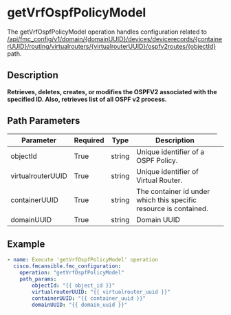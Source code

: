 # getVrfOspfPolicyModel

The getVrfOspfPolicyModel operation handles configuration related to [/api/fmc_config/v1/domain/{domainUUID}/devices/devicerecords/{containerUUID}/routing/virtualrouters/{virtualrouterUUID}/ospfv2routes/{objectId}](/paths//api/fmc_config/v1/domain/{domain_uuid}/devices/devicerecords/{container_uuid}/routing/virtualrouters/{virtualrouter_uuid}/ospfv2routes/{object_id}.md) path.&nbsp;
## Description
**Retrieves, deletes, creates, or modifies the OSPFV2 associated with the specified ID. Also, retrieves list of all OSPF v2 process.**

## Path Parameters
| Parameter | Required | Type | Description |
| --------- | -------- | ---- | ----------- |
| objectId | True | string <td colspan=3> Unique identifier of a OSPF Policy. |
| virtualrouterUUID | True | string <td colspan=3> Unique identifier of Virtual Router. |
| containerUUID | True | string <td colspan=3> The container id under which this specific resource is contained. |
| domainUUID | True | string <td colspan=3> Domain UUID |

## Example
```yaml
- name: Execute 'getVrfOspfPolicyModel' operation
  cisco.fmcansible.fmc_configuration:
    operation: "getVrfOspfPolicyModel"
    path_params:
        objectId: "{{ object_id }}"
        virtualrouterUUID: "{{ virtualrouter_uuid }}"
        containerUUID: "{{ container_uuid }}"
        domainUUID: "{{ domain_uuid }}"

```